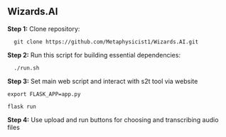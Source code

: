 ## Wizards.AI ##
**Step 1:**
Clone repository:
```code
  git clone https://github.com/Metaphysicist1/Wizards.AI.git
```
**Step 2:**
Run this script for building essential dependencies:
```code
  ./run.sh
```
**Step 3:**
Set main web script and interact with s2t tool via website
  ```code
  export FLASK_APP=app.py
  ```
  
  ```code
  flask run
  ```
**Step 4:**
Use upload and run buttons for choosing and transcribing audio files
  <br> 

